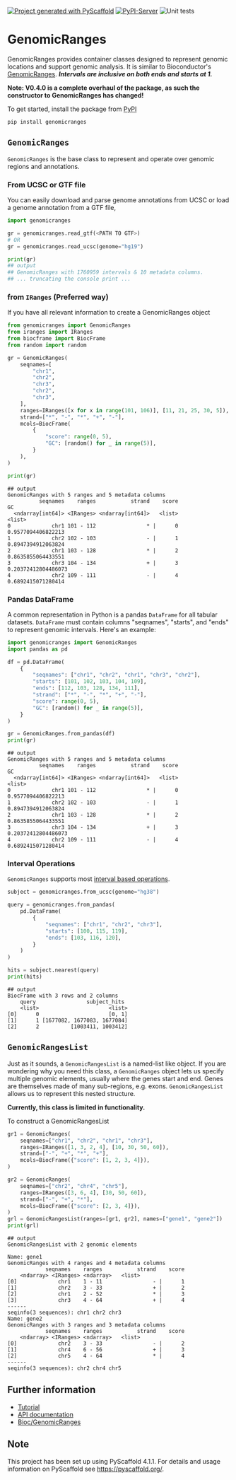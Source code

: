 [![Project generated with PyScaffold](https://img.shields.io/badge/-PyScaffold-005CA0?logo=pyscaffold)](https://pyscaffold.org/)
[![PyPI-Server](https://img.shields.io/pypi/v/GenomicRanges.svg)](https://pypi.org/project/GenomicRanges/)
![Unit tests](https://github.com/BiocPy/GenomicRanges/actions/workflows/pypi-test.yml/badge.svg)

# GenomicRanges

GenomicRanges provides container classes designed to represent genomic locations and support genomic analysis. It is similar to Bioconductor's [GenomicRanges](https://bioconductor.org/packages/release/bioc/html/GenomicRanges.html). **_Intervals are inclusive on both ends and starts at 1._**

**Note: V0.4.0 is a complete overhaul of the package, as such the constructor to GenomicRanges has changed!**

To get started, install the package from [PyPI](https://pypi.org/project/genomicranges/)

```shell
pip install genomicranges
```

## `GenomicRanges`

`GenomicRanges` is the base class to represent and operate over genomic regions and annotations.

### From UCSC or GTF file

You can easily download and parse genome annotations from UCSC or load a genome annotation from a GTF file,

```python
import genomicranges

gr = genomicranges.read_gtf(<PATH TO GTF>)
# OR
gr = genomicranges.read_ucsc(genome="hg19")

print(gr)
## output
## GenomicRanges with 1760959 intervals & 10 metadata columns.
## ... truncating the console print ...
```

### from `IRanges` (Preferred way)

If you have all relevant information to create a GenomicRanges object

```python
from genomicranges import GenomicRanges
from iranges import IRanges
from biocframe import BiocFrame
from random import random

gr = GenomicRanges(
    seqnames=[
        "chr1",
        "chr2",
        "chr3",
        "chr2",
        "chr3",
    ],
    ranges=IRanges([x for x in range(101, 106)], [11, 21, 25, 30, 5]),
    strand=["*", "-", "*", "+", "-"],
    mcols=BiocFrame(
        {
            "score": range(0, 5),
            "GC": [random() for _ in range(5)],
        }
    ),
)

print(gr)
```

    ## output
    GenomicRanges with 5 ranges and 5 metadata columns
              seqnames    ranges           strand    score                  GC
      <ndarray[int64]> <IRanges> <ndarray[int64]>   <list>              <list>
    0             chr1 101 - 112                * |      0  0.9577094406822213
    1             chr2 102 - 103                - |      1  0.8947394912063824
    2             chr1 103 - 128                * |      2  0.8635855064433551
    3             chr3 104 - 134                + |      3 0.20372412804486073
    4             chr2 109 - 111                - |      4  0.6892415071280414

### Pandas DataFrame

A common representation in Python is a pandas `DataFrame` for all tabular datasets. `DataFrame` must contain columns "seqnames", "starts", and "ends" to represent genomic intervals. Here's an example:

```python
import genomicranges import GenomicRanges
import pandas as pd

df = pd.DataFrame(
    {
        "seqnames": ["chr1", "chr2", "chr1", "chr3", "chr2"],
        "starts": [101, 102, 103, 104, 109],
        "ends": [112, 103, 128, 134, 111],
        "strand": ["*", "-", "*", "+", "-"],
        "score": range(0, 5),
        "GC": [random() for _ in range(5)],
    }
)

gr = GenomicRanges.from_pandas(df)
print(gr)
```

    ## output
    GenomicRanges with 5 ranges and 5 metadata columns
              seqnames    ranges           strand    score                  GC
      <ndarray[int64]> <IRanges> <ndarray[int64]>   <list>              <list>
    0             chr1 101 - 112                * |      0  0.9577094406822213
    1             chr2 102 - 103                - |      1  0.8947394912063824
    2             chr1 103 - 128                * |      2  0.8635855064433551
    3             chr3 104 - 134                + |      3 0.20372412804486073
    4             chr2 109 - 111                - |      4  0.6892415071280414

### Interval Operations

`GenomicRanges` supports most [interval based operations](https://bioconductor.org/packages/release/bioc/html/GenomicRanges.html).

```python
subject = genomicranges.from_ucsc(genome="hg38")

query = genomicranges.from_pandas(
    pd.DataFrame(
        {
            "seqnames": ["chr1", "chr2", "chr3"],
            "starts": [100, 115, 119],
            "ends": [103, 116, 120],
        }
    )
)

hits = subject.nearest(query)
print(hits)
```

    ## output
    BiocFrame with 3 rows and 2 columns
        query                subject_hits
        <list>                      <list>
    [0]      0                      [0, 1]
    [1]      1 [1677082, 1677083, 1677084]
    [2]      2          [1003411, 1003412]

## `GenomicRangesList`

Just as it sounds, a `GenomicRangesList` is a named-list like object. If you are wondering why you need this class, a `GenomicRanges` object lets us specify multiple genomic elements, usually where the genes start and end. Genes are themselves made of many sub-regions, e.g. exons. `GenomicRangesList` allows us to represent this nested structure.

**Currently, this class is limited in functionality.**

To construct a GenomicRangesList

```python
gr1 = GenomicRanges(
    seqnames=["chr1", "chr2", "chr1", "chr3"],
    ranges=IRanges([1, 3, 2, 4], [10, 30, 50, 60]),
    strand=["-", "+", "*", "+"],
    mcols=BiocFrame({"score": [1, 2, 3, 4]}),
)

gr2 = GenomicRanges(
    seqnames=["chr2", "chr4", "chr5"],
    ranges=IRanges([3, 6, 4], [30, 50, 60]),
    strand=["-", "+", "*"],
    mcols=BiocFrame({"score": [2, 3, 4]}),
)
grl = GenomicRangesList(ranges=[gr1, gr2], names=["gene1", "gene2"])
print(grl)
```

    ## output
    GenomicRangesList with 2 genomic elements                 
                                                            
    Name: gene1                                              
    GenomicRanges with 4 ranges and 4 metadata columns       
                seqnames    ranges           strand    score 
        <ndarray> <IRanges> <ndarray>   <list>               
    [0]             chr1    1 - 11                - |      1 
    [1]             chr2    3 - 33                + |      2 
    [2]             chr1    2 - 52                * |      3 
    [3]             chr3    4 - 64                + |      4 
    ------                                                   
    seqinfo(3 sequences): chr1 chr2 chr3                     
    Name: gene2                                              
    GenomicRanges with 3 ranges and 3 metadata columns       
                seqnames    ranges           strand    score 
        <ndarray> <IRanges> <ndarray>   <list>               
    [0]             chr2    3 - 33                - |      2 
    [1]             chr4    6 - 56                + |      3 
    [2]             chr5    4 - 64                * |      4 
    ------                                                   
    seqinfo(3 sequences): chr2 chr4 chr5                     

## Further information

- [Tutorial](https://biocpy.github.io/GenomicRanges/tutorial.html)
- [API documentation](https://biocpy.github.io/GenomicRanges/api/modules.html)
- [Bioc/GenomicRanges](https://bioconductor.org/packages/release/bioc/html/GenomicRanges.html)

<!-- pyscaffold-notes -->

## Note

This project has been set up using PyScaffold 4.1.1. For details and usage
information on PyScaffold see https://pyscaffold.org/.
